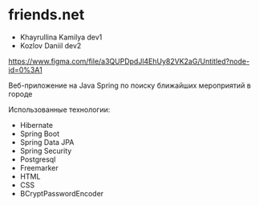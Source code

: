 # friends.net
* Khayrullina Kamilya dev1
* Kozlov Daniil dev2

https://www.figma.com/file/a3QUPDpdJl4EhUy82VK2aG/Untitled?node-id=0%3A1

Веб-приложение на Java Spring по поиску ближайших мероприятий в городе

Использованные технологии:
- Hibernate
- Spring Boot
- Spring Data JPA
- Spring Security
- Postgresql
- Freemarker
- HTML
- CSS
- BCryptPasswordEncoder
